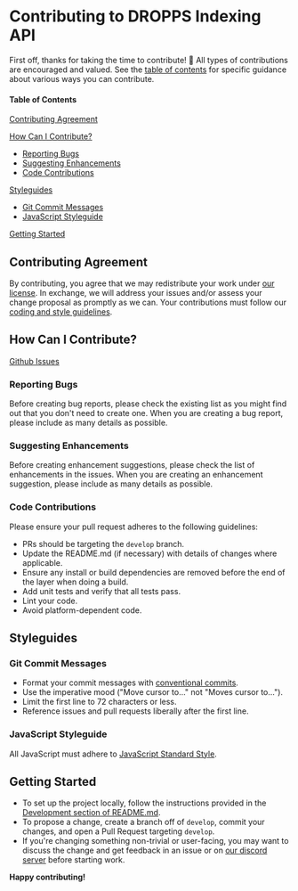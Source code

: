 # Contributing to DROPPS Indexing API

First off, thanks for taking the time to contribute! 🎉 All types of contributions are encouraged and valued. See the [table of contents](#table-of-contents) for specific guidance about various ways you can contribute.

#### Table of Contents

[Contributing Agreement](#contributing-agreement)

[How Can I Contribute?](#how-can-i-contribute)
- [Reporting Bugs](#reporting-bugs)
- [Suggesting Enhancements](#suggesting-enhancements)
- [Code Contributions](#code-contributions)

[Styleguides](#styleguides)
- [Git Commit Messages](#git-commit-messages)
- [JavaScript Styleguide](#javascript-styleguide)

[Getting Started](#getting-started)

## Contributing Agreement

By contributing, you agree that we may redistribute your work under [our license](LICENSE.md). In exchange, we will address your issues and/or assess your change proposal as promptly as we can. Your contributions must follow our [coding and style guidelines](#styleguides).

## How Can I Contribute?

[Github Issues](https://github.com/dropps-io/indexing-api/issues)

### Reporting Bugs

Before creating bug reports, please check the existing list as you might find out that you don't need to create one. 
When you are creating a bug report, please include as many details as possible.

### Suggesting Enhancements

Before creating enhancement suggestions, please check the list of enhancements in the issues. When you are creating an enhancement suggestion, please include as many details as possible.

### Code Contributions

Please ensure your pull request adheres to the following guidelines:

- PRs should be targeting the `develop` branch.
- Update the README.md (if necessary) with details of changes where applicable.
- Ensure any install or build dependencies are removed before the end of the layer when doing a build.
- Add unit tests and verify that all tests pass.
- Lint your code.
- Avoid platform-dependent code.

## Styleguides

### Git Commit Messages

- Format your commit messages with [conventional commits](https://www.conventionalcommits.org/en/v1.0.0/).
- Use the imperative mood ("Move cursor to..." not "Moves cursor to...").
- Limit the first line to 72 characters or less.
- Reference issues and pull requests liberally after the first line.

### JavaScript Styleguide

All JavaScript must adhere to [JavaScript Standard Style](https://standardjs.com/).

## Getting Started

- To set up the project locally, follow the instructions provided in the [Development section of README.md](README.md#development).
- To propose a change, create a branch off of `develop`, commit your changes, and open a Pull Request targeting `develop`.
- If you're changing something non-trivial or user-facing, you may want to discuss the change and get feedback in an issue or on [our discord server](https://discord.gg/paCyd4W9) before starting work.

**Happy contributing!**
